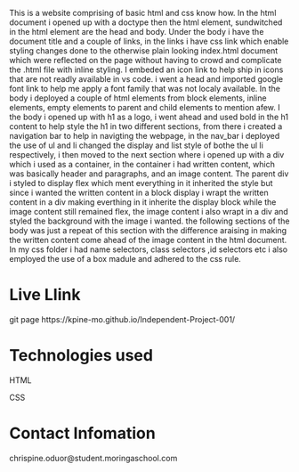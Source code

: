 <p>This is a website comprising of basic html and css know how. In the html document i opened up with a doctype then the html element, sundwitched in the html element are the head and body. Under the body i have the document title and a couple of links, in the links i have css link which enable styling changes done to the otherwise plain looking index.html document which were reflected on the page without having to crowd and complicate the .html file with inline styling. I embeded an icon link to help ship in icons that are not readly available in vs code. i went a head and imported google font link to help me apply a font family that was not localy available. In the body i deployed a couple of html elements from block elements, inline elements, empty elements to parent and child elements to mention afew. I the body i opened up with h1 as a logo, i went ahead and used bold in the h1 content to help style the h1 in two different sections, from there i created a navigation bar to help in navigting the webpage, in the nav_bar i deployed the use of ul and li changed the display and list style of bothe the ul li respectively, i then moved to the next section where i opened up with a div which i used as a container, in the container i had written content, which was basically header and paragraphs, and an image content. The parent div i styled to display flex which ment everything in it inherited the style but since i wanted the written content in a block display i wrapt the written content in a div making everthing in it inherite the  display block while the image content still remained flex, the image content i also wrapt in a div and styled the background with the image i wanted. the following sections of the body was just a repeat of this section with the difference araising in making the written content come ahead of the image content in the html document. In my css folder i had name selectors, class selectors ,id selectors etc i also employed the use of a box madule and adhered to the css rule.</p>
<h1>Live LIink</h1>
<p>git page https://kpine-mo.github.io/Independent-Project-001/</p>
<h1>Technologies used</h1>
<p>HTML</p>
<p>CSS</p>
<h1>Contact Infomation</h1>
<p>chrispine.oduor@student.moringaschool.com</p>